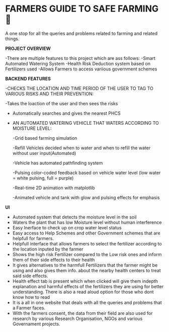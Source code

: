 # FARMERS GUIDE TO SAFE FARMING  🌾

A one stop for all the queries and problems related to farming and related things.

**PROJECT OVERVIEW**

-There are multiple features to this project which are ass follows:
 -Smart Automated Watering System 
 -Health Risk Deduction system based on Fertilizers used 
 -Allows Farmers to access variious government schemes 

 
**BACKEND FEATURES**


-CHECKS THE LOCATION AND TIME PERIOD OF THE USER TO TAG TO VARIOUS RISKS AND THEIR PREVENTION:

 -Takes the loaction of the user and then sees the risks
 
 - Automatically searches and gives the nearest PHCS
   

- AN AUTOMATED WATERING VEHICLE THAT WATERS ACCORDING TO MOISTURE LEVEL:
  
  -Grid based farming simulation
  
  -Refill Vehicles decided when to water and when to refill the water without user input(Automated)
  
  -Vehicle has automated pathfinding system
  
  -Pulsing color-coded feedback based on vehicle water level (low water = white pulsing, full = purple)
  
  -Real-time 2D animation with matplotlib
  
  -Animated vehicle and tank with glow and pulsing effects for emphasis





**UI**

- Automated system that detects the moisture level in the soil
- Waters the plant that has low Moisture level without human interference
- Easy Inerface to check up on crop water level status
- Easy access to Help Schemes and other Government schemes that are helpfull for farmers.
- Helpfull interface that allows farmers to select the fertilizer according to the location inputed by the farmer
- Shows the high risk Fertilizer compared to the Low risk ones and inform them of their side effects to their health
- It gives alternatives to the harmfull Fertilizers that the farmer might be using and also gives them info. about the nearby health centers to treat said side effects.
- Health effect tab is present which when clicked will give them indepth explanation and harmful effects of the fertilizers they are using for better understanding. There is also a read aloud option for those who dont know how to read
- It is a all in one website that deals with all the queries and problems that a Farmer faces.
- With the farmers consent, the data from their field are also used for research by various Research Organisation, NGOs and various Governament projects. 
